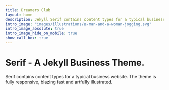```yaml
---
title: Dreamers Club
layout: home
description: Jekyll Serif contains content types for a typical business website. The theme is fully responsive, blazing fast and artfully illustrated.
intro_image: "images/illustrations/a-man-and-a-woman-jogging.svg"
intro_image_absolute: true
intro_image_hide_on_mobile: true
show_call_box: true
---
```


# Serif - A Jekyll Business Theme.

Serif contains content types for a typical business website. The theme is fully responsive, blazing fast and artfully illustrated.
